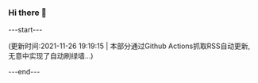 ### Hi there 👋

---start---

(更新时间:2021-11-26 19:19:15 | 本部分通过Github Actions抓取RSS自动更新, 无意中实现了自动刷绿墙...)

---end---

<!--
**hezhongjie/hezhongjie** is a ✨ _special_ ✨ repository because its `README.md` (this file) appears on your GitHub profile.

Here are some ideas to get you started:

- 🔭 I’m currently working on ...
- 🌱 I’m currently learning ...
- 👯 I’m looking to collaborate on ...
- 🤔 I’m looking for help with ...
- 💬 Ask me about ...
- 📫 How to reach me: ...
- 😄 Pronouns: ...
- ⚡ Fun fact: ...
-->
